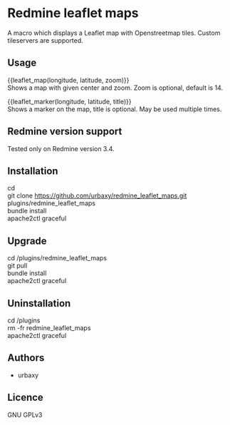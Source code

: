 # Redmine leaflet maps

A macro which displays a Leaflet map with Openstreetmap tiles. Custom tileservers are supported.

## Usage

{{leaflet_map(longitude, latitude, zoom)}}  
Shows a map with given center and zoom. Zoom is optional, default is 14.


{{leaflet_marker(longitude, latitude, title)}}  
Shows a marker on the map, title is optional. May be used multiple times.

## Redmine version support

Tested only on Redmine version 3.4.

## Installation

cd <redmine root>  
git clone https://github.com/urbaxy/redmine_leaflet_maps.git plugins/redmine_leaflet_maps  
bundle install  
apache2ctl graceful  

## Upgrade

cd <redmine root>/plugins/redmine_leaflet_maps  
git pull  
bundle install  
apache2ctl graceful  

## Uninstallation

cd <redmine root>/plugins  
rm -fr redmine_leaflet_maps  
apache2ctl graceful  

## Authors

- urbaxy

## Licence

GNU GPLv3
